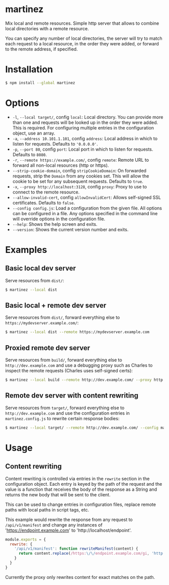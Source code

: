 # martinez

Mix local and remote resources. Simple http server that allows to combine local directories with a remote resource.

You can specify any number of local directories, the server will try to match each request to a local resource, in the
order they were added, or forward to the remote address, if specified.

# Installation

```sh
$ npm install --global martinez
```

# Options

* `-l`, `--local target/`, config `local`: Local directory. You can provide more than one and requests will be looked up
  in the order they were added. This is required. For configuring multiple entries in the configuration object, use an array.
* `-a`, `--address 10.101.1.101`, config `address`: Local address in which to listen for requests. Defaults to `'0.0.0.0'`.
* `-p`, `--port 80`, config `port`: Local port in which to listen for requests. Defaults to `8080`.
* `-r`, `--remote https://example.com/`, config `remote`: Remote URL to forward all non-local resources (http or https).
* `--strip-cookie-domain`, config `stripCookieDomain`: On forwarded requests, strip the `Domain` from any cookies set. This
  will allow the cookie to be set for any subsequent requests. Defaults to `true`.
* `-x`, `--proxy http://localhost:3128`, config `proxy`: Proxy to use to connect to the remote resource.
* `--allow-invalid-cert`, config `allowInvalidCert`: Allows self-signed SSL certificates. Defaults to `false`.
* `--config config.js`: Load a configuration from the given file. All options can be configured in a file. Any options specified
  in the command line will override options in the configuration file.
* `--help`: Shows the help screen and exits.
* `--version`: Shows the current version number and exits.

# Examples

## Basic local dev server

Serve resources from `dist/`:

```sh
$ martinez --local dist
```

## Basic local + remote dev server

Serve resources from `dist/`, forward everything else to `https://mydevserver.example.com/`:

```sh
$ martinez --local dist --remote https://mydevserver.example.com
```

## Proxied remote dev server

Serve resources from `build/`, forward everything else to `http://dev.example.com` and use a debugging proxy such as
Charles to inspect the remote requests (Charles uses self-signed certs):

```sh
$ martinez --local build --remote http://dev.example.com/ --proxy http://localhost:8888/ --allow-invalid-cert
```

## Remote dev server with content rewriting

Serve resources from `target/`, forward everything else to `http://dev.example.com` and use the configuration entries in
`martinez.config.js` to rewrite certain response bodies:

```sh
$ martinez --local target/ --remote http://dev.example.com/ --config martinez.config.js
```

# Usage

## Content rewriting

Content rewriting is controlled via entries in the `rewrite` section in the configuration object. Each entry is keyed by
the path of the request and the value is a function that receives the body of the response as a String and returns the
new body that will be sent to the client.

This can be used to change entries in configuration files, replace remote paths with local paths in script tags, etc.

This example would rewrite the response from any request to `/api/v1/manifest` and change any instances of
'https://endpoint.example.com' to 'http://localhost/endpoint'.

```js
module.exports = {
  rewrite: {
    '/api/v1/manifest': function rewriteManifest(content) {
      return content.replace(/https:\/\/endpoint.example.com/gi, 'http://localhost/endpoint')
    }
  }
}
```

Currently the proxy only rewrites content for exact matches on the path.

